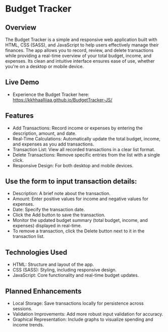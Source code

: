# Budget Tracker
## Overview
The Budget Tracker is a simple and responsive web application built with HTML, CSS (SASS), and JavaScript to help users effectively manage their finances. The app allows you to record, review, and delete transactions while providing a real-time overview of your total budget, income, and expenses. Its clean and intuitive interface ensures ease of use, whether you're on a desktop or mobile device.

## Live Demo
- Experience the Budget Tracker here: https://kkhhaalliiaa.github.io/BudgetTracker-JS/

## Features
- Add Transactions: Record income or expenses by entering the description, amount, and date.
- Real-Time Calculations: Automatically update the total budget, income, and expenses as you add transactions.
- Transaction List: View all recorded transactions in a clear list format.
- Delete Transactions: Remove specific entries from the list with a single click.
- Responsive Design: For both desktop and mobile devices.

## Use the form to input transaction details:
- Description: A brief note about the transaction.
- Amount: Enter positive values for income and negative values for expenses.
- Date: Specify the transaction date.
- Click the Add button to save the transaction.
- Monitor the updated budget summary (total budget, income, and expenses) displayed in real-time.
- To remove a transaction, click the Delete button next to it in the transaction list.

## Technologies Used
- HTML: Structure and layout of the app.
- CSS (SASS): Styling, including responsive design.
- JavaScript: Core functionality and real-time budget updates.

## Planned Enhancements
- Local Storage: Save transactions locally for persistence across sessions.
- Validation Improvements: Add more robust input validation for accuracy.
- Graphical Representation: Include graphs to visualize spending and income trends.



